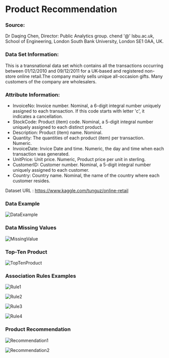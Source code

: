 # Product Recommendation

### Source:
Dr Daqing Chen, Director: Public Analytics group. chend '@' lsbu.ac.uk, School of Engineering, London South Bank University, London SE1 0AA, UK.

### Data Set Information:
This is a transnational data set which contains all the transactions occurring between 01/12/2010 and 09/12/2011 for a UK-based and registered non-store online retail.The company mainly sells unique all-occasion gifts. Many customers of the company are wholesalers.

###  Attribute Information:
- InvoiceNo: Invoice number. Nominal, a 6-digit integral number uniquely assigned to each transaction. If this code starts with letter 'c', it indicates a cancellation.
- StockCode: Product (item) code. Nominal, a 5-digit integral number uniquely assigned to each distinct product.
- Description: Product (item) name. Nominal.
- Quantity: The quantities of each product (item) per transaction. Numeric.
- InvoiceDate: Invice Date and time. Numeric, the day and time when each transaction was generated.
- UnitPrice: Unit price. Numeric, Product price per unit in sterling.
- CustomerID: Customer number. Nominal, a 5-digit integral number uniquely assigned to each customer.
- Country: Country name. Nominal, the name of the country where each customer resides.  

Dataset URL : https://www.kaggle.com/tunguz/online-retail

### Data Example 

![DataExample](https://github.com/kiattikun-sen/BADS7105-CRM-Analytics/blob/main/Homework%2007%20%E2%80%93%20Product%20Recommendation/DataExample.png)

### Data Missing Values

![MissingValue](https://github.com/kiattikun-sen/BADS7105-CRM-Analytics/blob/main/Homework%2007%20%E2%80%93%20Product%20Recommendation/DataMissingCounting.png)

### Top-Ten Product

![TopTenProduct](https://github.com/kiattikun-sen/BADS7105-CRM-Analytics/blob/main/Homework%2007%20%E2%80%93%20Product%20Recommendation/TopTenProduct.png)

### Association Rules Examples

![Rule1](https://github.com/kiattikun-sen/BADS7105-CRM-Analytics/blob/main/Homework%2007%20%E2%80%93%20Product%20Recommendation/AssociationRules1.png)

![Rule2](https://github.com/kiattikun-sen/BADS7105-CRM-Analytics/blob/main/Homework%2007%20%E2%80%93%20Product%20Recommendation/AssociationRules2.png)

![Rule3](https://github.com/kiattikun-sen/BADS7105-CRM-Analytics/blob/main/Homework%2007%20%E2%80%93%20Product%20Recommendation/AssociationRules3.png)

![Rule4](https://github.com/kiattikun-sen/BADS7105-CRM-Analytics/blob/main/Homework%2007%20%E2%80%93%20Product%20Recommendation/AssociationRules4.png)

### Product Recommendation

![Recommendation1](https://github.com/kiattikun-sen/BADS7105-CRM-Analytics/blob/main/Homework%2007%20%E2%80%93%20Product%20Recommendation/AssociationRules4.png)

![Recommendation2](https://github.com/kiattikun-sen/BADS7105-CRM-Analytics/blob/main/Homework%2007%20%E2%80%93%20Product%20Recommendation/ProductionRecommendation2.png)


```python

```

